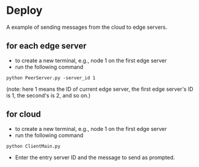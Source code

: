 # Deploy

A example of sending messages from the cloud to edge servers.

## for each edge server

- to create a new terminal, e.g., node 1 on the first edge server
- run the following command

```shell
python PeerServer.py -server_id 1
```

 (note: here 1 means the ID of current edge server, the first edge server's ID is 1, the second's is 2, and so on.)

## for cloud

- to create a new terminal, e.g., node 1 on the first edge server
- run the following command

```
python ClientMain.py
```

- Enter the entry server ID and the message to send as prompted.

  ​